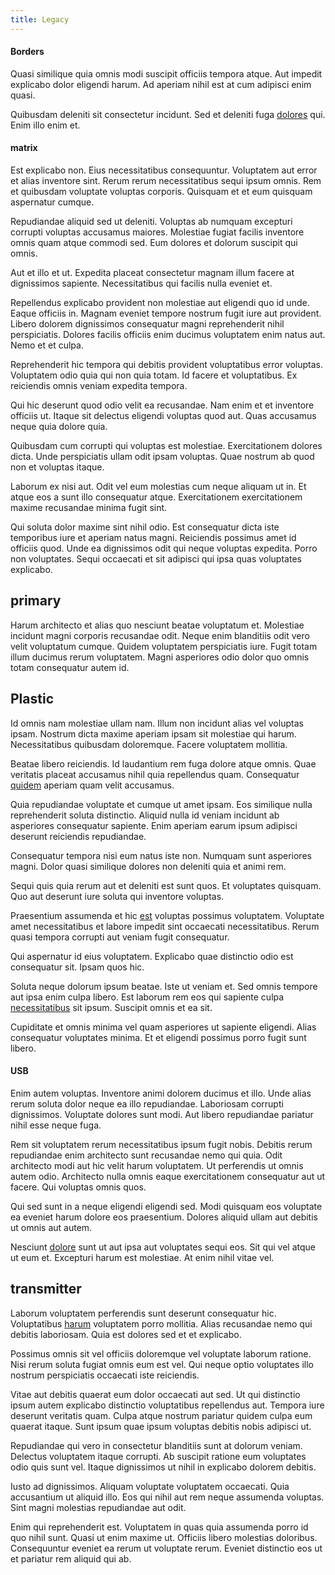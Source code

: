 ```yaml
---
title: Legacy
---
```


#### Borders

Quasi similique quia omnis modi suscipit officiis tempora atque. Aut impedit explicabo dolor eligendi harum. Ad aperiam nihil est at cum adipisci enim quasi.

Quibusdam deleniti sit consectetur incidunt. Sed et deleniti fuga [dolores](/facere/adipisci/quam/rustic_steel_salad.md) qui. Enim illo enim et.

#### matrix

Est explicabo non. Eius necessitatibus consequuntur. Voluptatem aut error et alias inventore sint. Rerum rerum necessitatibus sequi ipsum omnis. Rem et quibusdam voluptate voluptas corporis. Quisquam et et eum quisquam aspernatur cumque.

Repudiandae aliquid sed ut deleniti. Voluptas ab numquam excepturi corrupti voluptas accusamus maiores. Molestiae fugiat facilis inventore omnis quam atque commodi sed. Eum dolores et dolorum suscipit qui omnis.

Aut et illo et ut. Expedita placeat consectetur magnam illum facere at dignissimos sapiente. Necessitatibus qui facilis nulla eveniet et.

Repellendus explicabo provident non molestiae aut eligendi quo id unde. Eaque officiis in. Magnam eveniet tempore nostrum fugit iure aut provident. Libero dolorem dignissimos consequatur magni reprehenderit nihil perspiciatis. Dolores facilis officiis enim ducimus voluptatem enim natus aut. Nemo et et culpa.

Reprehenderit hic tempora qui debitis provident voluptatibus error voluptas. Voluptatem odio quia qui non quia totam. Id facere et voluptatibus. Ex reiciendis omnis veniam expedita tempora.

Qui hic deserunt quod odio velit ea recusandae. Nam enim et et inventore officiis ut. Itaque sit delectus eligendi voluptas quod aut. Quas accusamus neque quia dolore quia.

Quibusdam cum corrupti qui voluptas est molestiae. Exercitationem dolores dicta. Unde perspiciatis ullam odit ipsam voluptas. Quae nostrum ab quod non et voluptas itaque.

Laborum ex nisi aut. Odit vel eum molestias cum neque aliquam ut in. Et atque eos a sunt illo consequatur atque. Exercitationem exercitationem maxime recusandae minima fugit sint.

Qui soluta dolor maxime sint nihil odio. Est consequatur dicta iste temporibus iure et aperiam natus magni. Reiciendis possimus amet id officiis quod. Unde ea dignissimos odit qui neque voluptas expedita. Porro non voluptates. Sequi occaecati et sit adipisci qui ipsa quas voluptates explicabo.

## primary

Harum architecto et alias quo nesciunt beatae voluptatum et. Molestiae incidunt magni corporis recusandae odit. Neque enim blanditiis odit vero velit voluptatum cumque. Quidem voluptatem perspiciatis iure. Fugit totam illum ducimus rerum voluptatem. Magni asperiores odio dolor quo omnis totam consequatur autem id.

## Plastic

Id omnis nam molestiae ullam nam. Illum non incidunt alias vel voluptas ipsam. Nostrum dicta maxime aperiam ipsam sit molestiae qui harum. Necessitatibus quibusdam doloremque. Facere voluptatem mollitia.

Beatae libero reiciendis. Id laudantium rem fuga dolore atque omnis. Quae veritatis placeat accusamus nihil quia repellendus quam. Consequatur [quidem](/earum/et/road_fantastic.md) aperiam quam velit accusamus.

Quia repudiandae voluptate et cumque ut amet ipsam. Eos similique nulla reprehenderit soluta distinctio. Aliquid nulla id veniam incidunt ab asperiores consequatur sapiente. Enim aperiam earum ipsum adipisci deserunt reiciendis repudiandae.

Consequatur tempora nisi eum natus iste non. Numquam sunt asperiores magni. Dolor quasi similique dolores non deleniti quia et animi rem.

Sequi quis quia rerum aut et deleniti est sunt quos. Et voluptates quisquam. Quo aut deserunt iure soluta qui inventore voluptas.

Praesentium assumenda et hic [est](/facere/eaque/metal_azure.md) voluptas possimus voluptatem. Voluptate amet necessitatibus et labore impedit sint occaecati necessitatibus. Rerum quasi tempora corrupti aut veniam fugit consequatur.

Qui aspernatur id eius voluptatem. Explicabo quae distinctio odio est consequatur sit. Ipsam quos hic.

Soluta neque dolorum ipsum beatae. Iste ut veniam et. Sed omnis tempore aut ipsa enim culpa libero. Est laborum rem eos qui sapiente culpa [necessitatibus](/dolore/odio/dignissimos/nemo/tools_&_music.md) sit ipsum. Suscipit omnis et ea sit.

Cupiditate et omnis minima vel quam asperiores ut sapiente eligendi. Alias consequatur voluptates minima. Et et eligendi possimus porro fugit sunt libero.

#### USB

Enim autem voluptas. Inventore animi dolorem ducimus et illo. Unde alias rerum soluta dolor neque ea illo repudiandae. Laboriosam corrupti dignissimos. Voluptate dolores sunt modi. Aut libero repudiandae pariatur nihil esse neque fuga.

Rem sit voluptatem rerum necessitatibus ipsum fugit nobis. Debitis rerum repudiandae enim architecto sunt recusandae nemo qui quia. Odit architecto modi aut hic velit harum voluptatem. Ut perferendis ut omnis autem odio. Architecto nulla omnis eaque exercitationem consequatur aut ut facere. Qui voluptas omnis quos.

Qui sed sunt in a neque eligendi eligendi sed. Modi quisquam eos voluptate ea eveniet harum dolore eos praesentium. Dolores aliquid ullam aut debitis ut omnis aut autem.

Nesciunt [dolore](/dolore/odio/neque/repellat/system.md) sunt ut aut ipsa aut voluptates sequi eos. Sit qui vel atque ut eum et. Excepturi harum est molestiae. At enim nihil vitae vel.

## transmitter

Laborum voluptatem perferendis sunt deserunt consequatur hic. Voluptatibus [harum](/facere/temporibus/consequatur/licensed_soft_shirt.md) voluptatem porro mollitia. Alias recusandae nemo qui debitis laboriosam. Quia est dolores sed et et explicabo.

Possimus omnis sit vel officiis doloremque vel voluptate laborum ratione. Nisi rerum soluta fugiat omnis eum est vel. Qui neque optio voluptates illo nostrum perspiciatis occaecati iste reiciendis.

Vitae aut debitis quaerat eum dolor occaecati aut sed. Ut qui distinctio ipsum autem explicabo distinctio voluptatibus repellendus aut. Tempora iure deserunt veritatis quam. Culpa atque nostrum pariatur quidem culpa eum quaerat itaque. Sunt ipsum quae ipsum voluptas debitis nobis adipisci ut.

Repudiandae qui vero in consectetur blanditiis sunt at dolorum veniam. Delectus voluptatem itaque corrupti. Ab suscipit ratione eum voluptates odio quis sunt vel. Itaque dignissimos ut nihil in explicabo dolorem debitis.

Iusto ad dignissimos. Aliquam voluptate voluptatem occaecati. Quia accusantium ut aliquid illo. Eos qui nihil aut rem neque assumenda voluptas. Sint magni molestias repudiandae aut odit.

Enim qui reprehenderit est. Voluptatem in quas quia assumenda porro id quo nihil sunt. Quasi ut enim maxime ut. Officiis libero molestias doloribus. Consequuntur eveniet ea rerum ut voluptate rerum. Eveniet distinctio eos ut et pariatur rem aliquid qui ab.
